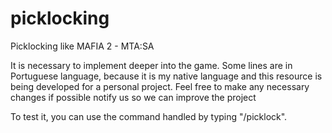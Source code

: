 # picklocking
Picklocking like MAFIA 2 - MTA:SA

It is necessary to implement deeper into the game.
Some lines are in Portuguese language, because it is my native language and this resource is being developed for a personal project.
Feel free to make any necessary changes if possible notify us so we can improve the project

To test it, you can use the command handled by typing "/picklock".
